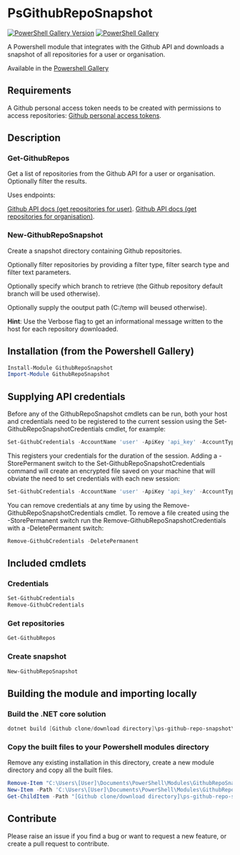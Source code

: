 # PsGithubRepoSnapshot

[![PowerShell Gallery Version](https://img.shields.io/powershellgallery/v/GithubRepoSnapshot?label=GithubRepoSnapshot&logo=powershell&style=plastic)](https://www.powershellgallery.com/packages/GithubRepoSnapshot)
[![PowerShell Gallery](https://img.shields.io/powershellgallery/dt/GithubRepoSnapshot?style=plastic)](https://www.powershellgallery.com/packages/GithubRepoSnapshot)

A Powershell module that integrates with the Github API and downloads a snapshot of all repositories for a user or organisation.

Available in the [Powershell Gallery](https://www.powershellgallery.com/packages/GithubRepoSnapshot)

## Requirements

A Github personal access token needs to be created with permissions to access repositories: [Github personal access tokens](https://github.com/settings/tokens).

## Description

### Get-GithubRepos

Get a list of repositories from the Github API for a user or organisation. Optionally filter the results.

Uses endpoints: 

[Github API docs (get repositories for user)](https://docs.github.com/en/rest/reference/repos#list-repositories-for-a-user).
[Github API docs (get repositories for organisation)](https://docs.github.com/en/rest/reference/repos#list-organization-repositories).

### New-GithubRepoSnapshot

Create a snapshot directory containing Github repositories. 

Optionally filter repositories by providing a filter type, filter search type and filter text parameters. 

Optionally specify which branch to retrieve (the Github repository default branch will be used otherwise).

Optionally supply the ooutput path (C:/temp will beused otherwise).

**Hint**: Use the Verbose flag to get an informational message written to the host for each repository downloaded.

## Installation (from the Powershell Gallery)

```powershell
Install-Module GithubRepoSnapshot
Import-Module GithubRepoSnapshot
```

## Supplying API credentials

Before any of the GithubRepoSnapshot cmdlets can be run, both your host and credentials need to be registered to the current session using the Set-GithubRepoSnapshotCredentials cmdlet, for example:

```powershell
Set-GithubCredentials -AccountName 'user' -ApiKey 'api_key' -AccountType User
```

This registers your credentials for the duration of the session. Adding a -StorePermanent switch to the Set-GithubRepoSnapshotCredentials command will create an encrypted file saved on your machine that will obviate the need to set credentials with each new session:

```powershell
Set-GithubCredentials -AccountName 'user' -ApiKey 'api_key' -AccountType User -StorePermanent
```

You can remove credentials at any time by using the Remove-GithubRepoSnapshotCredentials cmdlet. To remove a file created using the -StorePermanent switch run the Remove-GithubRepoSnapshotCredentials with a -DeletePermanent switch:

```powershell
Remove-GithubCredentials -DeletePermanent
```

## Included cmdlets

### Credentials

```powershell
Set-GithubCredentials
Remove-GithubCredentials
```

### Get repositories

```powershell
Get-GithubRepos
```

### Create snapshot

```powershell
New-GithubRepoSnapshot
```

## Building the module and importing locally

### Build the .NET core solution

```powershell
dotnet build [Github clone/download directory]\ps-github-repo-snapshot\src\PsGithubRepoSnapshot.sln
```

### Copy the built files to your Powershell modules directory

Remove any existing installation in this directory, create a new module directory and copy all the built files.

```powershell
Remove-Item "C:\Users\[User]\Documents\PowerShell\Modules\GithubRepoSnapshot" -Recurse -Force -ErrorAction SilentlyContinue
New-Item -Path 'C:\Users\[User]\Documents\PowerShell\Modules\GithubRepoSnapshot' -ItemType Directory
Get-ChildItem -Path "[Github clone/download directory]\ps-github-repo-snapshot\src\PsGithubRepoSnapshotCmdlet\bin\Debug\netcoreapp3.1\" | Copy-Item -Destination "C:\Users\[User]\Documents\PowerShell\Modules\GithubRepoSnapshot" -Recurse
```

## Contribute

Please raise an issue if you find a bug or want to request a new feature, or create a pull request to contribute.
